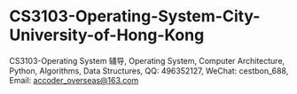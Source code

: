 # CS3103-Operating-System-City-University-of-Hong-Kong
CS3103-Operating System 辅导, Operating System, Computer Architecture, Python, Algorithms, Data Structures, QQ: 496352127, WeChat: cestbon_688, Email: accoder_overseas@163.com
